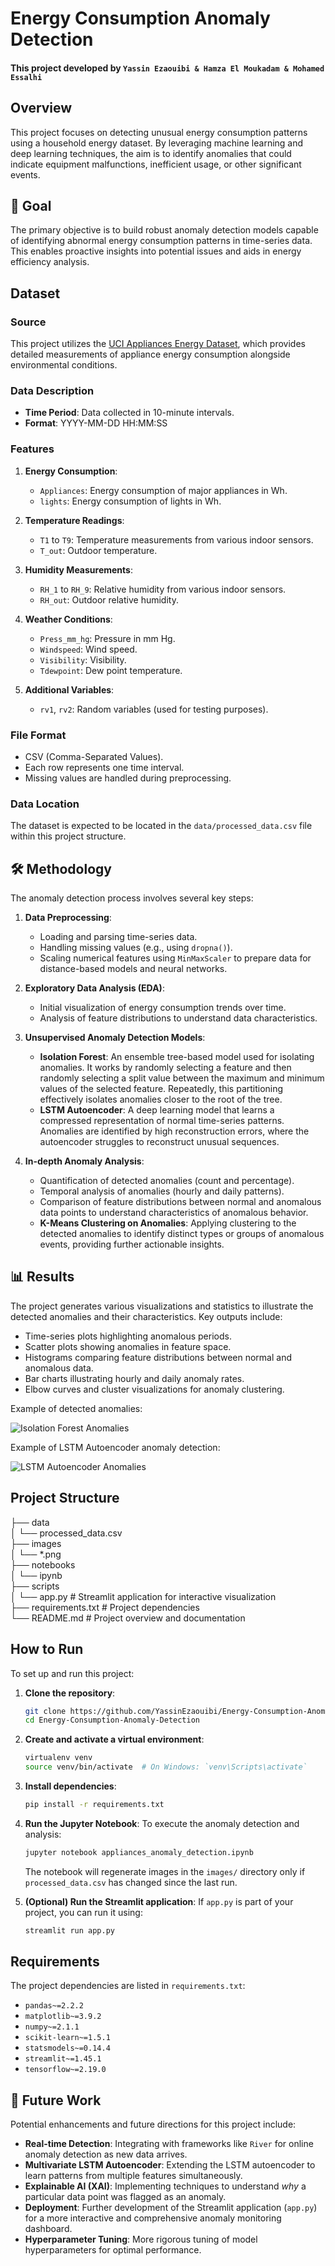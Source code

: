 # Energy Consumption Anomaly Detection

#### This project developed by `Yassin Ezaouibi & Hamza El Moukadam & Mohamed Essalhi`

## Overview

This project focuses on detecting unusual energy consumption patterns using a household energy dataset. By leveraging
machine learning and deep learning techniques, the aim is to identify anomalies that could indicate equipment
malfunctions, inefficient usage, or other significant events.

## 🎯 Goal

The primary objective is to build robust anomaly detection models capable of identifying abnormal energy consumption
patterns in time-series data. This enables proactive insights into potential issues and aids in energy efficiency
analysis.

## Dataset

### Source

This project utilizes
the [UCI Appliances Energy Dataset](https://archive.ics.uci.edu/dataset/374/appliances+energy+prediction), which
provides detailed measurements of appliance energy consumption alongside environmental conditions.

### Data Description

- **Time Period**: Data collected in 10-minute intervals.
- **Format**: YYYY-MM-DD HH:MM:SS

### Features

1. **Energy Consumption**:
    * `Appliances`: Energy consumption of major appliances in Wh.
    * `lights`: Energy consumption of lights in Wh.

2. **Temperature Readings**:
    * `T1` to `T9`: Temperature measurements from various indoor sensors.
    * `T_out`: Outdoor temperature.

3. **Humidity Measurements**:
    * `RH_1` to `RH_9`: Relative humidity from various indoor sensors.
    * `RH_out`: Outdoor relative humidity.

4. **Weather Conditions**:
    * `Press_mm_hg`: Pressure in mm Hg.
    * `Windspeed`: Wind speed.
    * `Visibility`: Visibility.
    * `Tdewpoint`: Dew point temperature.

5. **Additional Variables**:
    * `rv1`, `rv2`: Random variables (used for testing purposes).

### File Format

- CSV (Comma-Separated Values).
- Each row represents one time interval.
- Missing values are handled during preprocessing.

### Data Location

The dataset is expected to be located in the `data/processed_data.csv` file within this project structure.

## 🛠️ Methodology

The anomaly detection process involves several key steps:

1. **Data Preprocessing**:
    * Loading and parsing time-series data.
    * Handling missing values (e.g., using `dropna()`).
    * Scaling numerical features using `MinMaxScaler` to prepare data for distance-based models and neural networks.

2. **Exploratory Data Analysis (EDA)**:
    * Initial visualization of energy consumption trends over time.
    * Analysis of feature distributions to understand data characteristics.

3. **Unsupervised Anomaly Detection Models**:
    * **Isolation Forest**: An ensemble tree-based model used for isolating anomalies. It works by randomly selecting a
      feature and then randomly selecting a split value between the maximum and minimum values of the selected feature.
      Repeatedly, this partitioning effectively isolates anomalies closer to the root of the tree.
    * **LSTM Autoencoder**: A deep learning model that learns a compressed representation of normal time-series
      patterns. Anomalies are identified by high reconstruction errors, where the autoencoder struggles to reconstruct
      unusual sequences.

4. **In-depth Anomaly Analysis**:
    * Quantification of detected anomalies (count and percentage).
    * Temporal analysis of anomalies (hourly and daily patterns).
    * Comparison of feature distributions between normal and anomalous data points to understand characteristics of
      anomalous behavior.
    * **K-Means Clustering on Anomalies**: Applying clustering to the detected anomalies to identify distinct types or
      groups of anomalous events, providing further actionable insights.

## 📊 Results

The project generates various visualizations and statistics to illustrate the detected anomalies and their
characteristics. Key outputs include:

* Time-series plots highlighting anomalous periods.
* Scatter plots showing anomalies in feature space.
* Histograms comparing feature distributions between normal and anomalous data.
* Bar charts illustrating hourly and daily anomaly rates.
* Elbow curves and cluster visualizations for anomaly clustering.

Example of detected anomalies:

![Isolation Forest Anomalies](images/anomalies_detected_by_isolation_forest.png)

Example of LSTM Autoencoder anomaly detection:

![LSTM Autoencoder Anomalies](images/time_series_with_anomalies_&_reconstruction_error.png)

## Project Structure

├── data \
│ └── processed_data.csv \
├── images \
│ └── *.png \
├── notebooks \
│ └── ipynb \
├── scripts \
│ └── app.py # Streamlit application for interactive visualization \
├── requirements.txt # Project dependencies \
└── README.md # Project overview and documentation

## How to Run

To set up and run this project:

1. **Clone the repository**:
   ```bash
   git clone https://github.com/YassinEzaouibi/Energy-Consumption-Anomaly-Detection
   cd Energy-Consumption-Anomaly-Detection
   ```
2. **Create and activate a virtual environment**:
   ```bash
   virtualenv venv
   source venv/bin/activate  # On Windows: `venv\Scripts\activate`
   ```
3. **Install dependencies**:
   ```bash
   pip install -r requirements.txt
   ```
4. **Run the Jupyter Notebook**:
   To execute the anomaly detection and analysis:
   ```bash
   jupyter notebook appliances_anomaly_detection.ipynb
   ```
   The notebook will regenerate images in the `images/` directory only if `processed_data.csv` has changed since the
   last run.

5. **(Optional) Run the Streamlit application**:
   If `app.py` is part of your project, you can run it using:
   ```bash
   streamlit run app.py
   ```

## Requirements

The project dependencies are listed in `requirements.txt`:

* `pandas~=2.2.2`
* `matplotlib~=3.9.2`
* `numpy~=2.1.1`
* `scikit-learn~=1.5.1`
* `statsmodels~=0.14.4`
* `streamlit~=1.45.1`
* `tensorflow~=2.19.0`

## 🚀 Future Work

Potential enhancements and future directions for this project include:

* **Real-time Detection**: Integrating with frameworks like `River` for online anomaly detection as new data arrives.
* **Multivariate LSTM Autoencoder**: Extending the LSTM autoencoder to learn patterns from multiple features
  simultaneously.
* **Explainable AI (XAI)**: Implementing techniques to understand *why* a particular data point was flagged as an
  anomaly.
* **Deployment**: Further development of the Streamlit application (`app.py`) for a more interactive and comprehensive
  anomaly monitoring dashboard.
* **Hyperparameter Tuning**: More rigorous tuning of model hyperparameters for optimal performance.
